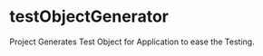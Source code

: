 testObjectGenerator
===================

Project Generates Test Object for Application to ease the Testing.
